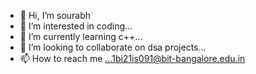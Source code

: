 - 👋 Hi, I’m sourabh
- 👀 I’m interested in coding...
- 🌱 I’m currently learning c++...
- 💞️ I’m looking to collaborate on dsa projects...
- 📫 How to reach me ...1bi21is091@bit-bangalore.edu.in

<!---
stormschool-tech/stormschool-tech is a ✨ special ✨ repository because its `README.md` (this file) appears on your GitHub profile.
You can click the Preview link to take a look at your changes.
--->
